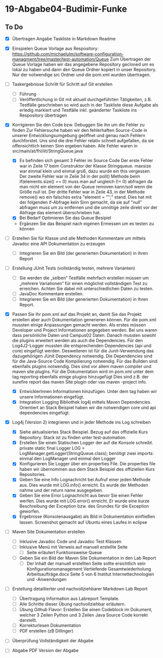 # 19-Abgabe04-Budimir-Funke

## To Do

- [x] Übertragen Angabe Taskliste in Markdown Readme
- [x] Einspielen Queue Vorlage aus Respository: https://github.com/michaelulm/software-configuration-managment/tree/master/test-automation/Queue
Zum Übertragen der Queue Vorlage haben wir das angegebene Repository gecloned um es lokal zu haben und dann den Queue Ordner kopiert in unser Repository. Nur der notwendige src Ordner und die pom.xml wurden übertragen.
- [ ] Taskergebnisse Schritt für Schritt auf Git erstellen
    - [ ] Führung
    - [ ] Veröffentlichung in Git mit aktuell durchgeführten Tätigkeiten, z.B. Testfälle geschrieben so wird auch in der Taskliste diese Aufgabe als erledig markiert und Testfälle inkl. geänderter Taskliste ins Respository übertragen

- [x] Korrigieren Sie den Code bzw. Debuggen Sie ihn um die Fehler zu finden
Zur Fehlersuche haben wir den fehlerhaften Source-Code in unserer Entwicklungsumgebung geöffnet und genau nach Fehlern durchforstet. Uns sind die drei Fehler relativ schnell aufgefallen, da sie offensichtlich keinen Sinn ergeben haben. Alle Fehler waren in src/main/at/fhl/iit/StringQueue.java
    - [x] Es befinden sich gesamt 3 Fehler im Source Code
    Der erste Fehler war in Zeile 17 beim Construktor der Klasse Stringqueue. maxsize war einmal klein und einmal groß, dazu wurde ein this vergessen.
    Der zweite Fehler war in Zeile 34 in der poll() Methode beim if(elements.size() == 0) muss man auf ungleich (!= 0) abfragen da man nicht ein element von der Queue removen kann/soll wenn die Größe null ist.
    Der dritte Fehler war in Zeile 43, in der Methode remove() wo ein falsches extra "element = "";" stand. Dies hat mit der folgenden if-Abfrage kein Sinn gemacht, da sie auf "null" abfragen muss um zu entfernen und die unnötige zeile direkt vor der Abfrage das element überschrieben hat.
    - [x] Bei Bedarf Optimieren Sie das Queue Besipiel
    - Ergänzen Sie das Beispiel nach eigenen Ermessen um es testen zu können

- [ ] Erstellen Sie für Klasse und alle  Methoden Kommentare um mittels Javadoc eine API Dokumentation zu erzeugen
    - [ ] Integrieren Sie ein Bild (der generierten Dokumentation) in ihren Report

- [ ] Erstellung JUnit Tests (vollständig testen, mehrere Varianten)
    - [ ] Sie werden die „selben“ Testfälle mehrfach erstellen müssen um „mehrere Variationen“ für einen möglichst vollständigen Test zu erreichen. Achten Sie dabei mit unterschiedlichen Daten zu testen.
    - [ ] JavaDoc Kommentare erstellen.
    - [ ] Integrieren Sie ein Bild (der generierten Dokumentation) in Ihren Report.

- [x] Passen Sie Ihr pom.xml auf das Projekt an, damit Sie das Projekt erstellen aber auch Dokumentation generieren können.
Für die pom.xml mussten einige Anpassungen gemacht werden. Als erstes müssen Developer und Project Informationen angegeben werden. Bei uns waren dass persönliche Daten und Campus02 Daten. Danach mussten sowohl die plugins erweitert werden als auch die Dependencies. Für den Log4J2-Logger mussten die entsprechenden Dependencies (api und core) eingefügt werden.
Desweiteren ist für die Junit-Verwendung das dazugehörigen JUnit Dependency notwendig. Die Dependencies sind für die Java-Source Code Kompilierung notwendig.
Für das Builden sind ebenfalls plugins notwendig. Dies sind vor allem maven compiler und maven site plugins. Für die Dokumentation wird im pom.xml unter dem tag reporting ebenfalls einige plugins hinzugefügt Dies sind z.B. der surefire report das maven Site plugin oder vas maven -project info.
    - [x] EntwicklerInnen Informationen hinzufügen.
    Unter dem <developers> tag haben wir unsere Informationen eingefügt.
    - [x] Integration Logging Bibliothek log4j mittels Maven Dependencies.
    Orientiert an Stack Beispiel haben wir die notwendigen core und api dependencies eingefügt.

- [x] Log4j (Version 2) integrieren und in jeder Methode ins Log schreiben
    - [x] Siehe aktualisiertes Stack Beispiel.
    Bezug auf das offizielle Kurs Repository. Stack ist zu finden unter test-automation.
    - [x] Erstellen Sie einen Statischen Logger der auf die Konsole schreibt.
    private static final Logger LOG = LogManager.getLogger(StringQueue.class); benötigt zwei imports: einmal den LogManager und einmal den Logger
    - [x] Konfigurieren Sie Logger über ein properties File.
    Die properties file haben wir übernommen aus dem Stack Beispiel des offiziellen Kurs Repositories.
    - [x] Geben Sie eine Info Lognachricht bei Aufruf einer jeden Methode aus.
    Dies wurde mit LOG.info() erreicht. Es wurde der Methoden nahme und der return name ausgegeben.
    - [x] Geben Sie eine Error Lognachricht aus bevor Sie einen Fehler werfen.
    Dies wurde mit LOG.error() erreicht. Er wurde eine kurze Beschreibung der Exception bzw. des Grundes für die Exception geworfen.
    - [x] Ergebnisse (Konsolenausgabe) als Bild in Dokumentation einfließen lassen.
    Screenshot gemacht auf Ubuntu eines Laufes in eclipse

- [ ] Maven Site Dokumentation erstellen
    - [ ] Inklusive Javadoc Code und Javadoc Test Klassen
    - [ ] Inklusive Menü mit Verweis auf manuell erstellte Seite
        - [ ] Seite erläutert Funktionsweise Queue
    - [ ] Geben Sie ein Bild der Maven Site Dokumentation in den Lab Report
        - [ ] Der Inhalt der manuell erstellten Seite sollte ersichtlich sein Konfigurationsmanagement Vertiefende Gesamtwiederholung Arbeitsaufträge.docx Seite 5 von 6 Institut Internettechnologien und -Anwendungen

- [ ] Erstellung detaillierter und nachvollziehbarer Markdown Lab Report
    - [ ] Übertragung Information aus Labreport Template.
    - [ ] Alle Schritte dieser Übung nachvollziehbar erläutern.
    - [ ] Übung Github Flavor: Erstellen Sie einen Codeblock im Dokument, welcher 3 Zeilen Python und 3 Zeilen Java Source Code korrekt darstellt.
    - [ ] Korrekturlesen Dokumentation
    - [ ] PDF erstellen (zB Dillinger)

- [ ] Überprüfung Vollständigkeit der Abgabe
- [ ] Abgabe PDF Version der Abgabe

